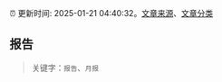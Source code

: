 :alarm_clock: 更新时间: 2025-01-21 04:40:32。[文章来源](/README.md)、[文章分类](/TAGS.md)

## 报告


> 关键字：`报告`、`月报`



